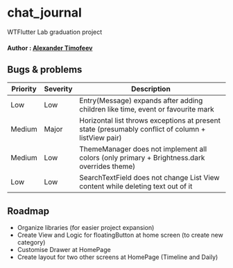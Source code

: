 # chat_journal

WTFlutter Lab graduation project

#### Author : [Alexander Timofeev](https://www.github.com/alex-timof)

## Bugs & problems
| Priority | Severity | Description                                                                                        |
| -------- | -------- | -------------------------------------------------------------------------------------------------- |
| Low      | Low      | Entry(Message) expands after adding children like time, event or favourite mark                    |
| Medium   | Major    | Horizontal list throws exceptions at present state (presumably conflict of column + listView pair) |
| Medium   | Low      | ThemeManager does not implement all colors (only primary + Brightness.dark overrides theme)        |
| Low      | Low      | SearchTextField does not change List View content while deleting text out of it                    |

## Roadmap
- Organize libraries (for easier project expansion)
- Create View and Logic for floatingButton at home screen (to create new category)
- Customise Drawer at HomePage
- Create layout for two other screens at HomePage (Timeline and Daily)


